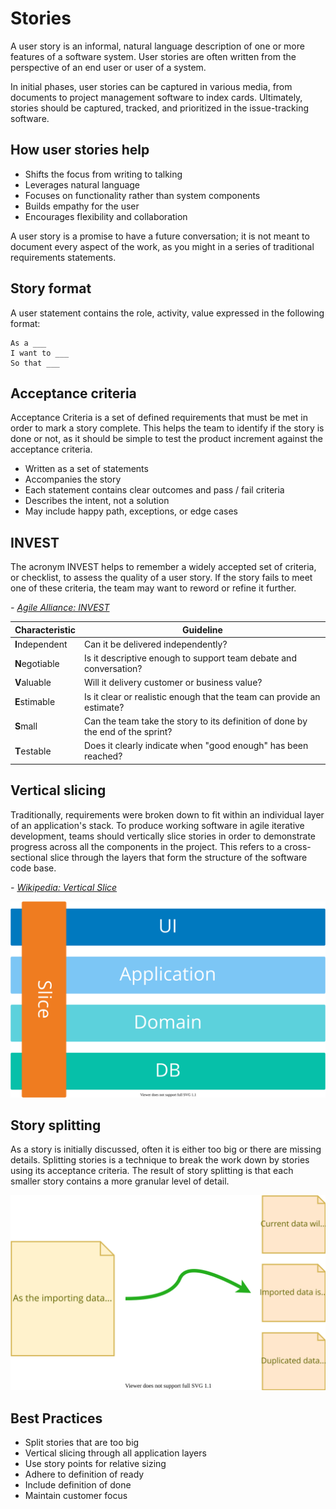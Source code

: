 # Stories
A user story is an informal, natural language description of one or more features of a software system. User stories are often written from the perspective of an end user or user of a system.

In initial phases, user stories can be captured in various media, from documents to project management software to index cards. Ultimately, stories should be captured, tracked, and prioritized in the issue-tracking software.

## How user stories help
- Shifts the focus from writing to talking
- Leverages natural language
- Focuses on functionality rather than system components
- Builds empathy for the user
- Encourages flexibility and collaboration

A user story is a promise to have a future conversation; it is not meant to document every aspect of the work, as you might in a series of traditional requirements statements.

## Story format
A user statement contains the role, activity, value expressed in the following format:

```
As a ___
I want to ___
So that ___
```

## Acceptance criteria
Acceptance Criteria is a set of defined requirements that must be met in order to mark a story complete. This helps the team to identify if the story is done or not, as it should be simple to test the product increment against the acceptance criteria.

- Written as a set of statements
- Accompanies the story
- Each statement contains clear outcomes and pass / fail criteria
- Describes the intent, not a solution
- May include happy path, exceptions, or edge cases

## INVEST
The acronym INVEST helps to remember a widely accepted set of criteria, or checklist, to assess the quality of a user story. If the story fails to meet one of these criteria, the team may want to reword or refine it further.

_- [Agile Alliance: INVEST](https://www.agilealliance.org/glossary/invest/)_

| Characteristic | Guideline |
| -- | -- |
| **I**ndependent | Can it be delivered independently? |
| **N**egotiable | Is it descriptive enough to support team debate and conversation? |
| **V**aluable | Will it delivery customer or business value? |
| **E**stimable | Is it clear or realistic enough that the team can provide an estimate? |
| **S**mall | Can the team take the story to its definition of done by the end of the sprint? |
| **T**estable | Does it clearly indicate when "good enough" has been reached? |


## Vertical slicing
Traditionally, requirements were broken down to fit within an individual layer of an application's stack. To produce working software in agile iterative development, teams should vertically slice stories in order to demonstrate progress across all the components in the project. This refers to a cross-sectional slice through the layers that form the structure of the software code base.

_- [Wikipedia: Vertical Slice](https://en.wikipedia.org/wiki/Vertical_slice)_

![](img3/agile-vertical-slicing.svg ':size=450px')

## Story splitting
As a story is initially discussed, often it is either too big or there are missing details. Splitting stories is a technique to break the work down by stories using its acceptance criteria. The result of story splitting is that each smaller story contains a more granular level of detail.

![](img3/agile-story-splitting.svg)

## Best Practices
- Split stories that are too big
- Vertical slicing through all application layers
- Use story points for relative sizing
- Adhere to definition of ready
- Include definition of done
- Maintain customer focus
